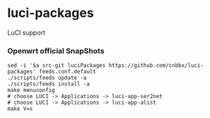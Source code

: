 # luci-packages

LuCI support

### Openwrt official SnapShots

```shell
sed -i '$a src-git luciPackages https://github.com/cnbbx/luci-packages' feeds.conf.default
./scripts/feeds update -a
./scripts/feeds install -a
make menuconfig
# choose LUCI -> Applications -> luci-app-ser2net
# choose LUCI -> Applications -> luci-app-alist
make V=s
```

